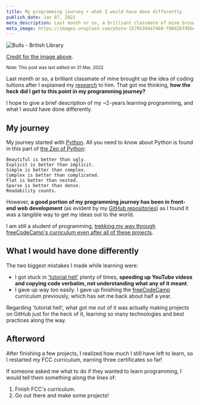 ```yaml
---
title: My programming journey + what I would have done differently
publish_date: Jan 07, 2022
meta_description: Last month or so, a brilliant classmate of mine brought up the idea of coding tuitions after I explained my research to him. That got me thinking, how the heck did I get to this point?
meta_image: https://images.unsplash.com/photo-1579539447460-f80d2bf45be0?ixlib=rb-1.2.1&ixid=MnwxMjA3fDB8MHxwaG90by1wYWdlfHx8fGVufDB8fHx8&auto=format&fit=crop&w=1942&q=80
---
```


![Bulls - British Library](https://images.unsplash.com/photo-1579539447460-f80d2bf45be0?ixlib=rb-1.2.1&ixid=MnwxMjA3fDB8MHxwaG90by1wYWdlfHx8fGVufDB8fHx8&auto=format&fit=crop&w=1942&q=80)

[Credit for the image above](https://unsplash.com/photos/MPecMEHO6xw).

<small>Note: This post was last edited on 31 Mar, 2022.</small>

Last month or so, a brilliant classmate of mine brought up the idea of coding tuitions after I explained my [research](/projects#millerrabin) to him. That got me thinking, **how the heck did I get to this point in my programming journey?**

I hope to give a brief description of my ~2-years learning programming, and what I would have done differently.

## My journey

My journey started with [Python](https://www.python.org/). All you need to know about Python is found in this part of [the Zen of Python](https://www.python.org/dev/peps/pep-0020/):

```
Beautiful is better than ugly.
Explicit is better than implicit.
Simple is better than complex.
Complex is better than complicated.
Flat is better than nested.
Sparse is better than dense.
Readability counts.
```

However, **a good portion of my programming journey has been in front-end web development** (as evident by my [GitHub repositories](https://github.com/y-arjun-y?tab=repositories)) as I found it was a tangible way to get my ideas out to the world.

I am still a student of programming, [trekking my way through freeCodeCamp's curriculum even after all of these projects](/projects#freecodecamp).

## What I would have done differently

The two biggest mistakes I made while learning were:

- I got stuck in ['tutorial hell'](https://www.freecodecamp.org/news/tag/tutorial-hell/) plenty of times, **speeding up YouTube videos and copying code verbatim, not understanding what any of it meant**.
- I gave up way too easily. I gave up finishing the [freeCodeCamp](https://freecodecamp.org) curriculum previously, which has set me back about half a year.

Regarding 'tutorial hell', what got me out of it was actually making projects on GitHub just for the heck of it, learning so many technologies and best practices along the way.

## Afterword

After finishing a few projects, I realized how much I still have left to learn, so I restarted my FCC curriculum, earning three certificates so far!

If someone asked me what to do if they wanted to learn programming, I would tell them something along the lines of:

1. Finish FCC's curriculum.
2. Go out there and make some projects!
